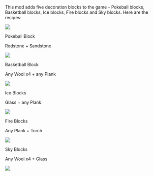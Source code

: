 This mod adds five decoration blocks to the game - Pokeball blocks, Basketball blocks, Ice blocks, Fire blocks and Sky blocks. Here are the recipes:

<img style="display:inline; margin: 0 auto;" src="https://raw.githubusercontent.com/Zayd-Waves/stylish-blocks-mod/master/release/summary.png">


Pokeball Block

Redstone + Sandstone

<img style="display:inline; margin: 0 auto;" src="https://raw.githubusercontent.com/Zayd-Waves/stylish-blocks-mod/master/release/pokeball-recipe.png">



Basketball Block

Any Wool x4 + any Plank

<img style="display:inline; margin: 0 auto;" src="https://raw.githubusercontent.com/Zayd-Waves/stylish-blocks-mod/master/release/basketball-recipe.png">






Ice Blocks

Glass + any Plank

<img style="display:inline; margin: 0 auto;" src="https://raw.githubusercontent.com/Zayd-Waves/stylish-blocks-mod/master/release/ice-block-recipe.png">






Fire Blocks

Any Plank + Torch

<img style="display:inline; margin: 0 auto;" src="https://raw.githubusercontent.com/Zayd-Waves/stylish-blocks-mod/master/release/fire-block-recipe.png">







Sky Blocks

Any Wool x4 + Glass

<img style="display:inline; margin: 0 auto;" src="https://raw.githubusercontent.com/Zayd-Waves/stylish-blocks-mod/master/release/sky-block-recipe.png">